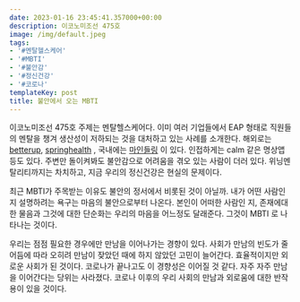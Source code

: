 ```yaml
---
date: 2023-01-16 23:45:41.357000+00:00
description: 이코노미조선 475호
image: /img/default.jpeg
tags:
- '#멘탈헬스케어'
- '#MBTI'
- '#불안감'
- '#정신건강'
- '#코로나'
templateKey: post
title: 불안에서 오는 MBTI
---
```


이코노미조선 475호 주제는 멘탈헬스케어다. 이미 여러 기업들에서 EAP 형태로 직원들의 멘탈을 챙겨 생산성이 저하되는 것을 대처하고 있는 사례를 소개한다. 해외로는 [betterup](https://www.betterup.com/),  [springhealth](https://springhealth.com/) , 국내에는 [마인들링](https://mindle.kr/) 이 있다. 인접하게는 calm 같은 명상앱 등도 있다. 주변만 돌이켜봐도 불안감으로 어려움을 겪오 있는 사람이 더러 있다. 위닝멘탈리티까지는 차치하고, 지금 우리의 정신건강은 현실의 문제이다. 

최근 MBTI가 주목받는 이유도 불안의 정서에서 비롯된 것이 아닐까. 내가 어떤 사람인지 설명하려는 욕구는 마음의 불안으로부터 나온다. 본인이 어떠한 사람인 지, 존재에대한 물음과 그것에 대한 단순화는 우리의 마음을 어느정도 달래준다. 그것이 MBTI 로 나타나는 것이다.

우리는 점점 필요한 경우에만 만남을 이어나가는 경향이 있다. 사회가 만남의 빈도가 줄어듬에 따라 오히려 만남이 잦았던 때에 하지 않았던 고민이 늘어간다. 효율적이지만 외로운 사회가 된 것이다. 코로나가 끝나고도 이 경향성은 이어질 것 같다. 자주 자주 만남을 이어간다는 당위는 사라졌다. 코로나 이후의 우리 사회의 만남과 외로움에 대한 반작용이 있을 것이다.